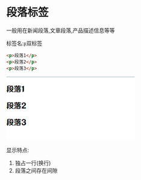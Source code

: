 # 段落标签

一般用在新闻段落,文章段落,产品描述信息等等

标签名:`p`双标签

```html
<p>段落1</p>
<p>段落2</p>
<p>段落3</p>
```

![7-1](assets/7-1.png)

显示特点:

1. 独占一行(换行)
2. 段落之间存在间隙